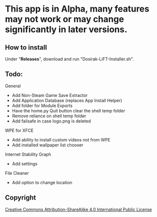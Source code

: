 # This app is in Alpha, many features may not work or may change significantly in later versions.

## How to install
Under "**Releases**", download and run "Dosirak-LiFT-Installer.sh".

## Todo:
General
 - Add Non-Steam Game Save Extractor
 - Add Application Database (replaces App Install Helper)
 - Add folder for Module Exports
 - Have the home.py Quit button clear the shell temp folder
 - Remove reliance on shell temp folder
 - Add failsafe in case logo.png is deleted

WPE for XFCE
 - Add ability to install custom videos not from WPE
 - Add installed wallpaper list chooser

Internet Stability Graph
 - Add settings

File Cleaner 
 - Add option to change location


## Copyright

[Creative Commons Attribution-ShareAlike 4.0 International Public
License](https://creativecommons.org/licenses/by-sa/4.0/deed.en)
